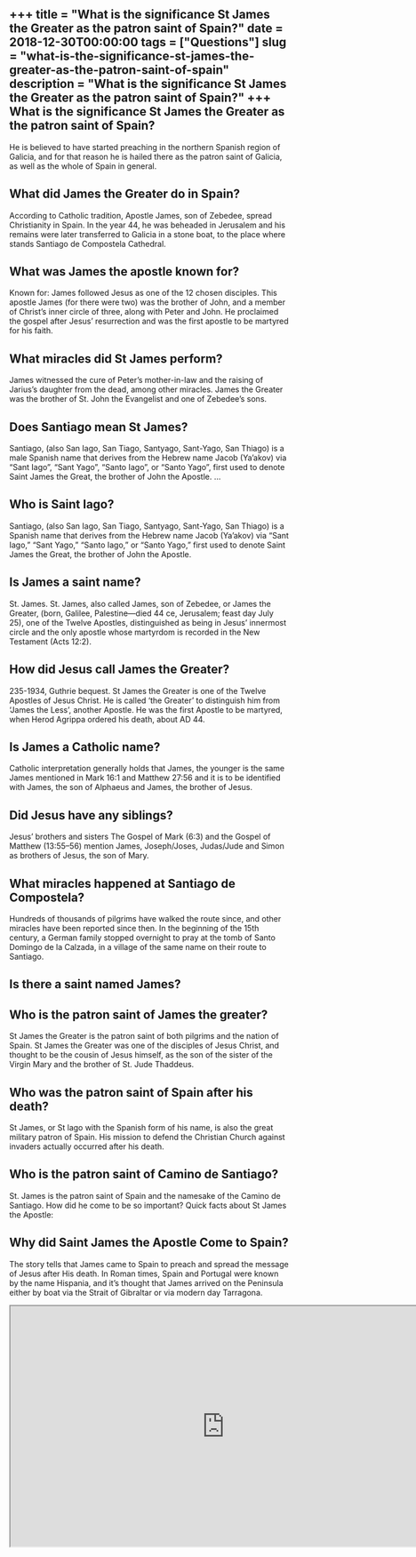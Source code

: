 +++
title = "What is the significance St James the Greater as the patron saint of Spain?"
date = 2018-12-30T00:00:00
tags = ["Questions"]
slug = "what-is-the-significance-st-james-the-greater-as-the-patron-saint-of-spain"
description = "What is the significance St James the Greater as the patron saint of Spain?"
+++
What is the significance St James the Greater as the patron saint of Spain?
---------------------------------------------------------------------------

He is believed to have started preaching in the northern Spanish region of Galicia, and for that reason he is hailed there as the patron saint of Galicia, as well as the whole of Spain in general.

What did James the Greater do in Spain?
---------------------------------------

According to Catholic tradition, Apostle James, son of Zebedee, spread Christianity in Spain. In the year 44, he was beheaded in Jerusalem and his remains were later transferred to Galicia in a stone boat, to the place where stands Santiago de Compostela Cathedral.

What was James the apostle known for?
-------------------------------------

Known for: James followed Jesus as one of the 12 chosen disciples. This apostle James (for there were two) was the brother of John, and a member of Christ’s inner circle of three, along with Peter and John. He proclaimed the gospel after Jesus’ resurrection and was the first apostle to be martyred for his faith.

What miracles did St James perform?
-----------------------------------

James witnessed the cure of Peter’s mother-in-law and the raising of Jarius’s daughter from the dead, among other miracles. James the Greater was the brother of St. John the Evangelist and one of Zebedee’s sons.

Does Santiago mean St James?
----------------------------

Santiago, (also San Iago, San Tiago, Santyago, Sant-Yago, San Thiago) is a male Spanish name that derives from the Hebrew name Jacob (Ya’akov) via “Sant Iago”, “Sant Yago”, “Santo Iago”, or “Santo Yago”, first used to denote Saint James the Great, the brother of John the Apostle. …

Who is Saint Iago?
------------------

Santiago, (also San Iago, San Tiago, Santyago, Sant-Yago, San Thiago) is a Spanish name that derives from the Hebrew name Jacob (Ya’akov) via “Sant Iago,” “Sant Yago,” “Santo Iago,” or “Santo Yago,” first used to denote Saint James the Great, the brother of John the Apostle.

Is James a saint name?
----------------------

St. James. St. James, also called James, son of Zebedee, or James the Greater, (born, Galilee, Palestine—died 44 ce, Jerusalem; feast day July 25), one of the Twelve Apostles, distinguished as being in Jesus’ innermost circle and the only apostle whose martyrdom is recorded in the New Testament (Acts 12:2).

How did Jesus call James the Greater?
-------------------------------------

235-1934, Guthrie bequest. St James the Greater is one of the Twelve Apostles of Jesus Christ. He is called ‘the Greater’ to distinguish him from ‘James the Less’, another Apostle. He was the first Apostle to be martyred, when Herod Agrippa ordered his death, about AD 44.

Is James a Catholic name?
-------------------------

Catholic interpretation generally holds that James, the younger is the same James mentioned in Mark 16:1 and Matthew 27:56 and it is to be identified with James, the son of Alphaeus and James, the brother of Jesus.

Did Jesus have any siblings?
----------------------------

Jesus’ brothers and sisters The Gospel of Mark (6:3) and the Gospel of Matthew (13:55–56) mention James, Joseph/Joses, Judas/Jude and Simon as brothers of Jesus, the son of Mary.

What miracles happened at Santiago de Compostela?
-------------------------------------------------

Hundreds of thousands of pilgrims have walked the route since, and other miracles have been reported since then. In the beginning of the 15th century, a German family stopped overnight to pray at the tomb of Santo Domingo de la Calzada, in a village of the same name on their route to Santiago.

Is there a saint named James?
-----------------------------

Who is the patron saint of James the greater?
---------------------------------------------

St James the Greater is the patron saint of both pilgrims and the nation of Spain. St James the Greater was one of the disciples of Jesus Christ, and thought to be the cousin of Jesus himself, as the son of the sister of the Virgin Mary and the brother of St. Jude Thaddeus.

Who was the patron saint of Spain after his death?
--------------------------------------------------

St James, or St lago with the Spanish form of his name, is also the great military patron of Spain. His mission to defend the Christian Church against invaders actually occurred after his death.

Who is the patron saint of Camino de Santiago?
----------------------------------------------

St. James is the patron saint of Spain and the namesake of the Camino de Santiago. How did he come to be so important? Quick facts about St James the Apostle:

Why did Saint James the Apostle Come to Spain?
----------------------------------------------

The story tells that James came to Spain to preach and spread the message of Jesus after His death. In Roman times, Spain and Portugal were known by the name Hispania, and it’s thought that James arrived on the Peninsula either by boat via the Strait of Gibraltar or via modern day Tarragona.

<iframe allow="accelerometer; autoplay; clipboard-write; encrypted-media; gyroscope; picture-in-picture" allowfullscreen="" class="__youtube_prefs__  epyt-is-override  no-lazyload" data-no-lazy="1" data-origheight="433" data-origwidth="770" data-skipgform_ajax_framebjll="" height="433" id="_ytid_97865" loading="lazy" src="https://www.youtube.com/embed/4Kr8IudKiRs?enablejsapi=1&autoplay=0&cc_load_policy=0&cc_lang_pref=&iv_load_policy=1&loop=0&modestbranding=0&rel=1&fs=1&playsinline=0&autohide=2&theme=dark&color=red&controls=1&" title="YouTube player" width="770"></iframe>